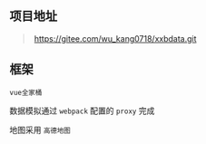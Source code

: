 ## 项目地址

> ​	https://gitee.com/wu_kang0718/xxbdata.git

## 框架

`vue全家桶`

数据模拟通过 `webpack` 配置的 `proxy` 完成

地图采用 `高德地图`

